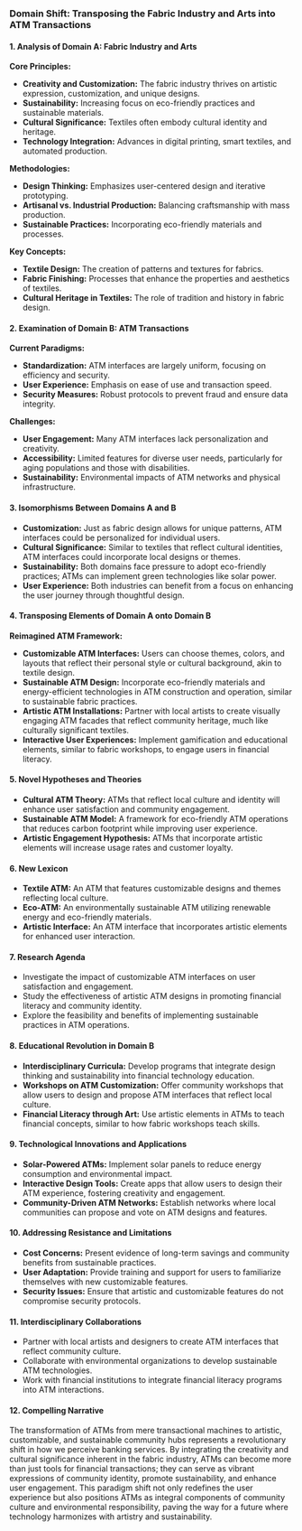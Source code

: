 ### Domain Shift: Transposing the Fabric Industry and Arts into ATM Transactions

#### 1. Analysis of Domain A: Fabric Industry and Arts

**Core Principles:**
- **Creativity and Customization:** The fabric industry thrives on artistic expression, customization, and unique designs.
- **Sustainability:** Increasing focus on eco-friendly practices and sustainable materials.
- **Cultural Significance:** Textiles often embody cultural identity and heritage.
- **Technology Integration:** Advances in digital printing, smart textiles, and automated production.

**Methodologies:**
- **Design Thinking:** Emphasizes user-centered design and iterative prototyping.
- **Artisanal vs. Industrial Production:** Balancing craftsmanship with mass production.
- **Sustainable Practices:** Incorporating eco-friendly materials and processes.

**Key Concepts:**
- **Textile Design:** The creation of patterns and textures for fabrics.
- **Fabric Finishing:** Processes that enhance the properties and aesthetics of textiles.
- **Cultural Heritage in Textiles:** The role of tradition and history in fabric design.

#### 2. Examination of Domain B: ATM Transactions

**Current Paradigms:**
- **Standardization:** ATM interfaces are largely uniform, focusing on efficiency and security.
- **User Experience:** Emphasis on ease of use and transaction speed.
- **Security Measures:** Robust protocols to prevent fraud and ensure data integrity.

**Challenges:**
- **User Engagement:** Many ATM interfaces lack personalization and creativity.
- **Accessibility:** Limited features for diverse user needs, particularly for aging populations and those with disabilities.
- **Sustainability:** Environmental impacts of ATM networks and physical infrastructure.

#### 3. Isomorphisms Between Domains A and B

- **Customization:** Just as fabric design allows for unique patterns, ATM interfaces could be personalized for individual users.
- **Cultural Significance:** Similar to textiles that reflect cultural identities, ATM interfaces could incorporate local designs or themes.
- **Sustainability:** Both domains face pressure to adopt eco-friendly practices; ATMs can implement green technologies like solar power.
- **User Experience:** Both industries can benefit from a focus on enhancing the user journey through thoughtful design.

#### 4. Transposing Elements of Domain A onto Domain B

**Reimagined ATM Framework:**
- **Customizable ATM Interfaces:** Users can choose themes, colors, and layouts that reflect their personal style or cultural background, akin to textile design.
- **Sustainable ATM Design:** Incorporate eco-friendly materials and energy-efficient technologies in ATM construction and operation, similar to sustainable fabric practices.
- **Artistic ATM Installations:** Partner with local artists to create visually engaging ATM facades that reflect community heritage, much like culturally significant textiles.
- **Interactive User Experiences:** Implement gamification and educational elements, similar to fabric workshops, to engage users in financial literacy.

#### 5. Novel Hypotheses and Theories

- **Cultural ATM Theory:** ATMs that reflect local culture and identity will enhance user satisfaction and community engagement.
- **Sustainable ATM Model:** A framework for eco-friendly ATM operations that reduces carbon footprint while improving user experience.
- **Artistic Engagement Hypothesis:** ATMs that incorporate artistic elements will increase usage rates and customer loyalty.

#### 6. New Lexicon

- **Textile ATM:** An ATM that features customizable designs and themes reflecting local culture.
- **Eco-ATM:** An environmentally sustainable ATM utilizing renewable energy and eco-friendly materials.
- **Artistic Interface:** An ATM interface that incorporates artistic elements for enhanced user interaction.

#### 7. Research Agenda

- Investigate the impact of customizable ATM interfaces on user satisfaction and engagement.
- Study the effectiveness of artistic ATM designs in promoting financial literacy and community identity.
- Explore the feasibility and benefits of implementing sustainable practices in ATM operations.

#### 8. Educational Revolution in Domain B

- **Interdisciplinary Curricula:** Develop programs that integrate design thinking and sustainability into financial technology education.
- **Workshops on ATM Customization:** Offer community workshops that allow users to design and propose ATM interfaces that reflect local culture.
- **Financial Literacy through Art:** Use artistic elements in ATMs to teach financial concepts, similar to how fabric workshops teach skills.

#### 9. Technological Innovations and Applications

- **Solar-Powered ATMs:** Implement solar panels to reduce energy consumption and environmental impact.
- **Interactive Design Tools:** Create apps that allow users to design their ATM experience, fostering creativity and engagement.
- **Community-Driven ATM Networks:** Establish networks where local communities can propose and vote on ATM designs and features.

#### 10. Addressing Resistance and Limitations

- **Cost Concerns:** Present evidence of long-term savings and community benefits from sustainable practices.
- **User Adaptation:** Provide training and support for users to familiarize themselves with new customizable features.
- **Security Issues:** Ensure that artistic and customizable features do not compromise security protocols.

#### 11. Interdisciplinary Collaborations

- Partner with local artists and designers to create ATM interfaces that reflect community culture.
- Collaborate with environmental organizations to develop sustainable ATM technologies.
- Work with financial institutions to integrate financial literacy programs into ATM interactions.

#### 12. Compelling Narrative

The transformation of ATMs from mere transactional machines to artistic, customizable, and sustainable community hubs represents a revolutionary shift in how we perceive banking services. By integrating the creativity and cultural significance inherent in the fabric industry, ATMs can become more than just tools for financial transactions; they can serve as vibrant expressions of community identity, promote sustainability, and enhance user engagement. This paradigm shift not only redefines the user experience but also positions ATMs as integral components of community culture and environmental responsibility, paving the way for a future where technology harmonizes with artistry and sustainability.